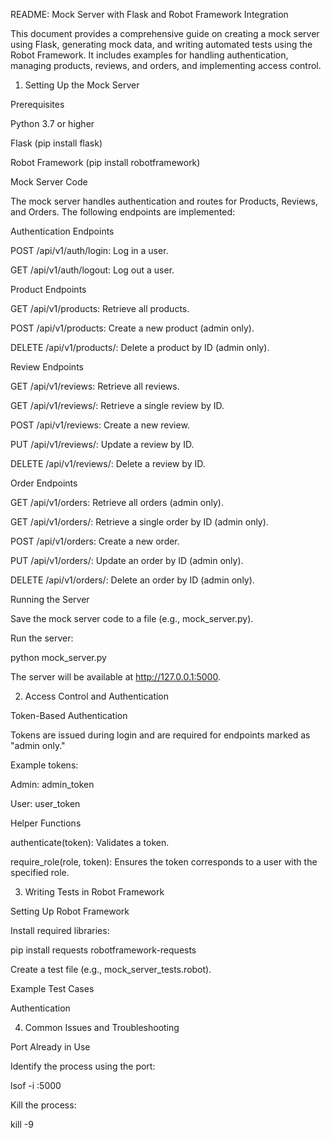 README: Mock Server with Flask and Robot Framework Integration

This document provides a comprehensive guide on creating a mock server using Flask, generating mock data, and writing automated tests using the Robot Framework. It includes examples for handling authentication, managing products, reviews, and orders, and implementing access control.

1. Setting Up the Mock Server

Prerequisites

Python 3.7 or higher

Flask (pip install flask)

Robot Framework (pip install robotframework)

Mock Server Code

The mock server handles authentication and routes for Products, Reviews, and Orders. The following endpoints are implemented:

Authentication Endpoints

POST /api/v1/auth/login: Log in a user.

GET /api/v1/auth/logout: Log out a user.

Product Endpoints

GET /api/v1/products: Retrieve all products.

POST /api/v1/products: Create a new product (admin only).

DELETE /api/v1/products/<id>: Delete a product by ID (admin only).

Review Endpoints

GET /api/v1/reviews: Retrieve all reviews.

GET /api/v1/reviews/<id>: Retrieve a single review by ID.

POST /api/v1/reviews: Create a new review.

PUT /api/v1/reviews/<id>: Update a review by ID.

DELETE /api/v1/reviews/<id>: Delete a review by ID.

Order Endpoints

GET /api/v1/orders: Retrieve all orders (admin only).

GET /api/v1/orders/<id>: Retrieve a single order by ID (admin only).

POST /api/v1/orders: Create a new order.

PUT /api/v1/orders/<id>: Update an order by ID (admin only).

DELETE /api/v1/orders/<id>: Delete an order by ID (admin only).

Running the Server

Save the mock server code to a file (e.g., mock_server.py).

Run the server:

python mock_server.py

The server will be available at http://127.0.0.1:5000.


2. Access Control and Authentication

Token-Based Authentication

Tokens are issued during login and are required for endpoints marked as "admin only."

Example tokens:

Admin: admin_token

User: user_token

Helper Functions

authenticate(token): Validates a token.

require_role(role, token): Ensures the token corresponds to a user with the specified role.

3. Writing Tests in Robot Framework

Setting Up Robot Framework

Install required libraries:

pip install requests robotframework-requests

Create a test file (e.g., mock_server_tests.robot).

Example Test Cases

Authentication



4. Common Issues and Troubleshooting

Port Already in Use

Identify the process using the port:

lsof -i :5000

Kill the process:

kill -9 <PID>